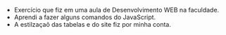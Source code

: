 - Exercício que fiz em uma aula de Desenvolvimento WEB na faculdade. 
- Aprendi a fazer alguns comandos do JavaScript.
- A estilzaçaõ das tabelas e do site fiz por minha conta.
